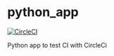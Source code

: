 # python_app
[![CircleCI](https://dl.circleci.com/status-badge/img/circleci/PL9UPr71YqAvzSH5txjZer/UzVjmgE5kjvMBLZSQB66cV/tree/main.svg?style=svg)](https://dl.circleci.com/status-badge/redirect/circleci/PL9UPr71YqAvzSH5txjZer/UzVjmgE5kjvMBLZSQB66cV/tree/main)

Python app to test CI with CircleCi
